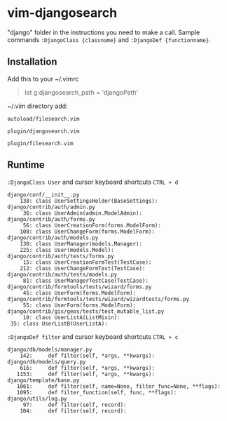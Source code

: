 vim-djangosearch
============

"django" folder in the instructions you need to make a call. Sample commands `:DjangoClass {classname}` and 
`:DjangoDef {functionname}`.


Installation
------------

Add this to your ~/.vimrc
> let g:djangosearch_path = 'djangoPath'


~/.vim directory add:

`autoload/filesearch.vim` 

`plugin/djangosearch.vim`

`plugin/filesearch.vim`



Runtime
------------

`:DjangoClass User` and cursor keyboard shortcuts `CTRL + d`

    django/conf/__init__.py       
        138: class UserSettingsHolder(BaseSettings):
    django/contrib/auth/admin.py  
         36: class UserAdmin(admin.ModelAdmin):
    django/contrib/auth/forms.py
         56: class UserCreationForm(forms.ModelForm):                               
        108: class UserChangeForm(forms.ModelForm):                                 
    django/contrib/auth/models.py 
        130: class UserManager(models.Manager):                                     
        225: class User(models.Model):                                              
    django/contrib/auth/tests/forms.py
         15: class UserCreationFormTest(TestCase):                                  
        212: class UserChangeFormTest(TestCase):                                    
    django/contrib/auth/tests/models.py
         81: class UserManagerTestCase(TestCase):                                   
    django/contrib/formtools/tests/wizard/forms.py
         45: class UserForm(forms.ModelForm):                                       
    django/contrib/formtools/tests/wizard/wizardtests/forms.py
         55: class UserForm(forms.ModelForm):                                       
    django/contrib/gis/geos/tests/test_mutable_list.py
         10: class UserListA(ListMixin):                                            
     35: class UserListB(UserListA):
     
     
     
`:DjangoDef filter` and cursor keyboard shortcuts `CTRL + c`

                                                                
    django/db/models/manager.py 
        142:     def filter(self, *args, **kwargs):                                 
    django/db/models/query.py     
        616:     def filter(self, *args, **kwargs):                                 
       1153:     def filter(self, *args, **kwargs):                                 
    django/template/base.py       
       1061:     def filter(self, name=None, filter_func=None, **flags):            
       1095:     def filter_function(self, func, **flags):                          
    django/utils/log.py           
         97:     def filter(self, record):                                          
        104:     def filter(self, record): 
         
    
